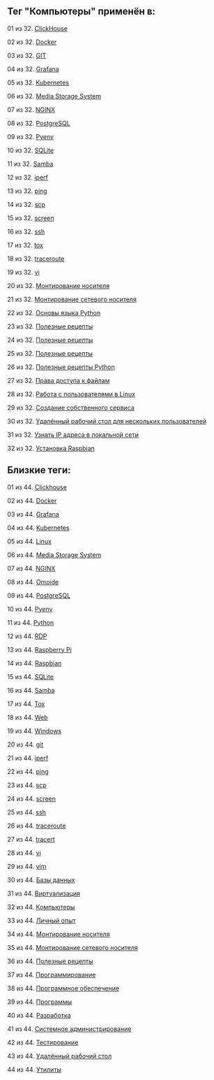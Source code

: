 ## Тег "Компьютеры" применён в:

01 из 32. [ClickHouse](../Компьютеры%20и%20софт/Программы/Clickhouse.md)

02 из 32. [Docker](../Компьютеры%20и%20софт/Программы/Docker.md)

03 из 32. [GIT](../Компьютеры%20и%20софт/Программы/GIT.md)

04 из 32. [Grafana](../Компьютеры%20и%20софт/Программы/Grafana.md)

05 из 32. [Kubernetes](../Компьютеры%20и%20софт/Программы/Kubernetes.md)

06 из 32. [Media Storage System](../Компьютеры%20и%20софт/Личный%20опыт/Omoide/Media%20Storage%20System.md)

07 из 32. [NGINX](../Компьютеры%20и%20софт/Программы/Nginx.md)

08 из 32. [PostgreSQL](../Компьютеры%20и%20софт/Программы/PostgreSQL.md)

09 из 32. [Pyenv](../Компьютеры%20и%20софт/Программные%20компоненты/pyenv.md)

10 из 32. [SQLite](../Компьютеры%20и%20софт/Программы/SQLite.md)

11 из 32. [Samba](../Компьютеры%20и%20софт/Linux/Samba.md)

12 из 32. [iperf](../Компьютеры%20и%20софт/Утилиты/Iperf.md)

13 из 32. [ping](../Компьютеры%20и%20софт/Утилиты/Ping.md)

14 из 32. [scp](../Компьютеры%20и%20софт/Утилиты/SCP.md)

15 из 32. [screen](../Компьютеры%20и%20софт/Утилиты/Screen.md)

16 из 32. [ssh](../Компьютеры%20и%20софт/Утилиты/SSH.md)

17 из 32. [tox](../Компьютеры%20и%20софт/Программные%20компоненты/tox.md)

18 из 32. [traceroute](../Компьютеры%20и%20софт/Утилиты/Traceroute.md)

19 из 32. [vi](../Компьютеры%20и%20софт/Утилиты/Vi.md)

20 из 32. [Монтирование носителя](../Компьютеры%20и%20софт/Linux/Монтирование%20носителя.md)

21 из 32. [Монтирование сетевого носителя](../Компьютеры%20и%20софт/Linux/Монтирование%20сетевого%20носителя.md)

22 из 32. [Основы языка Python](../Компьютеры%20и%20софт/Программирование/Основы%20языка%20Python.md)

23 из 32. [Полезные рецепты](../Компьютеры%20и%20софт/Linux/Полезные%20рецепты%20Linux.md)

24 из 32. [Полезные рецепты](../Компьютеры%20и%20софт/Raspberry%20Pi/Полезные%20рецепты%20Raspberry%20Pi.md)

25 из 32. [Полезные рецепты](../Компьютеры%20и%20софт/Windows/Полезные%20рецепты%20Windows.md)

26 из 32. [Полезные рецепты Python](../Компьютеры%20и%20софт/Программирование/Полезные%20рецепты%20Python.md)

27 из 32. [Права доступа к файлам](../Компьютеры%20и%20софт/Linux/Права%20доступа%20к%20файлам.md)

28 из 32. [Работа с пользователями в Linux](../Компьютеры%20и%20софт/Linux/Работа%20с%20пользователями.md)

29 из 32. [Создание собственного сервиса](../Компьютеры%20и%20софт/Linux/Создание%20собственного%20сервиса.md)

30 из 32. [Удалённый рабочий стол для нескольких пользователей](../Компьютеры%20и%20софт/Windows/Удалённый%20рабочий%20стол%20для%20нескольких%20пользователей.md)

31 из 32. [Узнать IP адреса в локальной сети](../Компьютеры%20и%20софт/Linux/Узнать%20IP%20адреса%20в%20локальной%20сети.md)

32 из 32. [Установка Raspbian](../Компьютеры%20и%20софт/Raspberry%20Pi/Установка%20Raspbian.md)

## Близкие теги:

01 из 44. [Clickhouse](./clickhouse.md)

02 из 44. [Docker](./docker.md)

03 из 44. [Grafana](./grafana.md)

04 из 44. [Kubernetes](./kubernetes.md)

05 из 44. [Linux](./linux.md)

06 из 44. [Media Storage System](./media%20storage%20system.md)

07 из 44. [NGINX](./nginx.md)

08 из 44. [Omoide](./omoide.md)

09 из 44. [PostgreSQL](./postgresql.md)

10 из 44. [Pyenv](./pyenv.md)

11 из 44. [Python](./python.md)

12 из 44. [RDP](./rdp.md)

13 из 44. [Raspberry Pi](./raspberry%20pi.md)

14 из 44. [Raspbian](./raspbian.md)

15 из 44. [SQLite](./sqlite.md)

16 из 44. [Samba](./samba.md)

17 из 44. [Tox](./tox.md)

18 из 44. [Web](./web.md)

19 из 44. [Windows](./windows.md)

20 из 44. [git](./git.md)

21 из 44. [iperf](./iperf.md)

22 из 44. [ping](./ping.md)

23 из 44. [scp](./scp.md)

24 из 44. [screen](./screen.md)

25 из 44. [ssh](./ssh.md)

26 из 44. [traceroute](./traceroute.md)

27 из 44. [tracert](./tracert.md)

28 из 44. [vi](./vi.md)

29 из 44. [vim](./vim.md)

30 из 44. [Базы данных](./базы%20данных.md)

31 из 44. [Виртуализация](./виртуализация.md)

32 из 44. [Компьютеры](./компьютеры.md)

33 из 44. [Личный опыт](./личный%20опыт.md)

34 из 44. [Монтирование носителя](./монтирование%20носителя.md)

35 из 44. [Монтирование сетевого носителя](./монтирование%20сетевого%20носителя.md)

36 из 44. [Полезные рецепты](./полезные%20рецепты.md)

37 из 44. [Программирование](./программирование.md)

38 из 44. [Программное обеспечение](./программное%20обеспечение.md)

39 из 44. [Программы](./программы.md)

40 из 44. [Разработка](./разработка.md)

41 из 44. [Системное администрирование](./системное%20администрирование.md)

42 из 44. [Тестирование](./тестирование.md)

43 из 44. [Удалённый рабочий стол](./удалённый%20рабочий%20стол.md)

44 из 44. [Утилиты](./утилиты.md)


